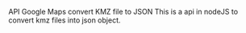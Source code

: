 API Google Maps convert KMZ file to JSON
This is a api in nodeJS to convert kmz files into json object.
